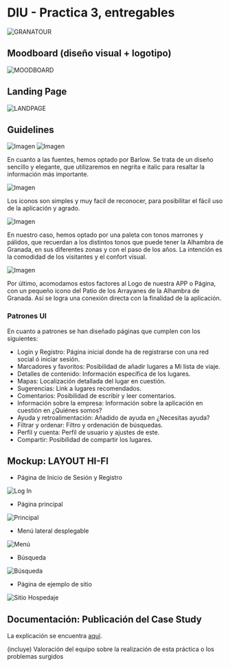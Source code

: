 # DIU - Practica 3, entregables

![GRANATOUR](logo.png)

## Moodboard (diseño visual + logotipo)   

![MOODBOARD](moodboard.png)

## Landing Page

![LANDPAGE](landpage.png)

## Guidelines

![Imagen](barlowLIGHT.png)
![Imagen](barlowMEDIUM.png)

En cuanto a las fuentes, hemos optado por Barlow. 
Se trata de un diseño sencillo y elegante, que utilizaremos en negrita e italic para resaltar la información más importante.

![Imagen](iconos.png)

Los iconos son simples y muy facil de reconocer, para posibilitar el fácil uso de la aplicación y agrado.


![Imagen](paletaCOLORES.png)

En nuestro caso, hemos optado por una paleta con tonos marrones y pálidos, que recuerdan a los distintos tonos que puede tener la Alhambra de Granada, en sus diferentes zonas y con el paso de los años. 
La intención es la comodidad de los visitantes y el confort visual.

![Imagen](logo.png)

Por último, acomodamos estos factores al Logo de nuestra APP o Página, con un pequeño icono del Patio de los Arrayanes de la Alhambra de Granada.
Así se logra una conexión directa con la finalidad de la aplicación.

### Patrones UI
En cuanto a patrones se han diseñado páginas que cumplen con los siguientes:

- Login y Registro: Página inicial donde ha de registrarse con una red social ó iniciar sesión.
- Marcadores y favoritos: Posibilidad de añadir lugares a Mi lista de viaje.
- Detalles de contenido: Información específica de los lugares.
- Mapas: Localización detallada del lugar en cuestión.
- Sugerencias: Link a lugares recomendados.
- Comentarios: Posibilidad de escribir y leer comentarios.
- Información sobre la empresa: Información sobre la aplicación en cuestión en ¿Quiénes somos?
- Ayuda y retroalimentación: Añadido de ayuda en ¿Necesitas ayuda?
- Filtrar y ordenar: Filtro y ordenación de búsquedas.
- Perfil y cuenta: Perfil de usuario y ajustes de este.
- Compartir: Posibilidad de compartir los lugares.

## Mockup: LAYOUT HI-FI
* Página de Inicio de Sesión y Registro

![Log In](Log%20In.png)

* Página principal

![Principal](Principal.png)

* Menú lateral desplegable

![Menú](Menú.png)

* Búsqueda 

![Búsqueda](Búsqueda.png)

* Página de ejemplo de sitio

![Sitio Hospedaje](Sitio%20Hospedaje.png)

## Documentación: Publicación del Case Study

La explicación se encuentra [aquí](https://www.youtube.com/watch?v=p9j3sk-qmlE).


(incluye) Valoración del equipo sobre la realización de esta práctica o los problemas surgidos
 
